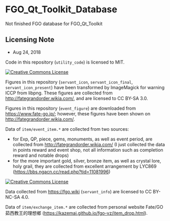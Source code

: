 # FGO_Qt_Toolkit_Database
Not finished FGO database for FGO_Qt_Toolkit

## Licensing Note

* Aug 24, 2018

Code in this repository (`utility_code`) is licensed to MIT.

<a rel="license" href="http://creativecommons.org/licenses/by-sa/3.0/"><img alt="Creative Commons License" style="border-width:0" src="https://i.creativecommons.org/l/by-sa/3.0/88x31.png" /></a>

Figures in this repository (`servant_icon`, `servant_icon_final`, `servant_icon_present`) have been transformed by ImageMagick for warning ICCP from libpng. These figures are collected from http://fategrandorder.wikia.com/, and are licensed to CC BY-SA 3.0.

Figures in this repository (`event_figure`) are downloaded from https://www.fate-go.jp/; however, these figures have been shown on http://fategrandorder.wikia.com/.

Data of `item/event_item.*` are collected from two sources:
* for Exp, QP, piece, gems, monuments, as well as event period, are collected from http://fategrandorder.wikia.com/ (I just collected the data in points reward and event shop, not all information such as completion reward and notable drops)
* for the more important gold, silver, bronze item, as well as crystal lore, holy grail, they are collected from excellent arrangement by LYC869 (https://bbs.ngacn.cc/read.php?tid=11081996)

<a rel="license" href="http://creativecommons.org/licenses/by-nc-sa/4.0/"><img alt="Creative Commons License" style="border-width:0" src="https://i.creativecommons.org/l/by-nc-sa/4.0/88x31.png" /></a>

Data collected from https://fgo.wiki (`servant_info`) are licensed to CC BY-NC-SA 4.0.

Data of `item/exchange_item.*` are collected from personal website Fate/GO 茹西教王的理想鄉 (https://kazemai.github.io/fgo-vz/item_drop.html).